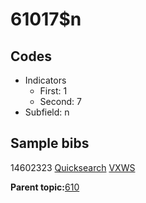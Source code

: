 # 61017$n

## Codes

-   Indicators
    -   First: 1
    -   Second: 7
-   Subfield: n

## Sample bibs

14602323 [Quicksearch](https://search.library.yale.edu/catalog/14602323) [VXWS](http://prodorbis.library.yale.edu:7014/vxws/GetHoldingsService?bibId=14602323)

**Parent topic:**[610](../../tags/610/610.md)

